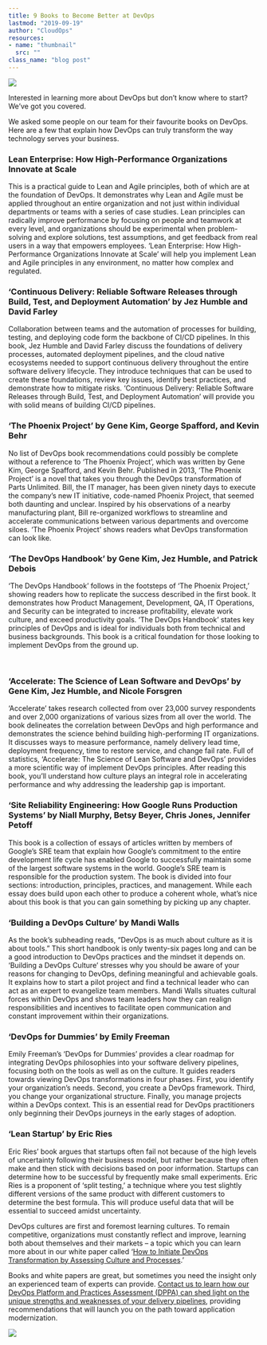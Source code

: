 ```yaml
---
title: 9 Books to Become Better at DevOps
lastmod: "2019-09-19"
author: "CloudOps"
resources:
- name: "thumbnail"
  src: ""
class_name: "blog post"
---
```


<img src="/images/blog/post/bookblogpost.jpg" class="main-blog-image">

<p>Interested in learning more about DevOps but don’t know where to start? We’ve got you covered.</p> <p>We asked some people on our team for their favourite books on DevOps. Here are a few that explain how DevOps can truly transform the way technology serves your business.</p>

<div style="float: left; margin: 0px 20px 0px 0;" class="wp-block-image"> <img src="/images/blog/post/leanenterprise.png" alt="" class="wp-image-9694"></figure></div>

<h3><strong>Lean Enterprise: How High-Performance Organizations Innovate at Scale</strong></h3>

<p>This is a practical guide to Lean and Agile principles, both of which are at the foundation of DevOps. It demonstrates why Lean and Agile must be applied throughout an entire organization and not just within individual departments or teams with a series of case studies. Lean principles can radically improve performance by focusing on people and teamwork at every level, and organizations should be experimental when problem-solving and explore solutions, test assumptions, and get feedback from real users in a way that empowers employees. ‘Lean Enterprise: How High-Performance Organizations Innovate at Scale’ will help you implement Lean and Agile principles in any environment, no matter how complex and regulated.</p>

<div style="float: left; margin: 0px 20px 0px 0;" class="wp-block-image"> <img src="/images/blog/post/continuousdelivery.png" alt="" class="wp-image-9697"></figure></div>

<h3><strong>‘Continuous Delivery: Reliable Software Releases through Build, Test, and Deployment Automation’ by Jez Humble and David Farley&nbsp;</strong></h3>

<p>Collaboration between teams and the automation of processes for building, testing, and deploying code form the backbone of CI/CD pipelines. In this book, Jez Humble and David Farley discuss the foundations of delivery processes, automated deployment pipelines, and the cloud native ecosystems needed to support continuous delivery throughout the entire software delivery lifecycle. They introduce techniques that can be used to create these foundations, review key issues, identify best practices, and demonstrate how to mitigate risks. ‘Continuous Delivery: Reliable Software Releases through Build, Test, and Deployment Automation’ will provide you with solid means of building CI/CD pipelines.</p>

<div style="float: left; margin: 0px 20px 0px 0;" class="wp-block-image"> <img src="/images/blog/post/phoenixproject.png" alt="" class="wp-image-9701"></figure></div>

<h3><strong>‘The Phoenix Project’ by Gene Kim, George Spafford, and Kevin Behr</strong></h3>

<p>No list of DevOps book recommendations could possibly be complete without a reference to ‘The Phoenix Project’, which was written by Gene Kim, George Spafford, and Kevin Behr. Published in 2013, ‘The Phoenix Project’ is a novel that takes you through the DevOps transformation of Parts Unlimited. Bill, the IT manager, has been given ninety days to execute the company’s new IT initiative, code-named Phoenix Project, that seemed both daunting and unclear. Inspired by his observations of a nearby manufacturing plant, Bill re-organized workflows to streamline and accelerate communications between various departments and overcome siloes. ‘The Phoenix Project’ shows readers what DevOps transformation can look like.</p>

<div style="float: left; margin: 0px 20px 0px 0;" class="wp-block-image"> <img src="/images/blog/post/DevOpshandbook.png" alt="" class="wp-image-9703"></figure></div>

<h3><strong>‘The DevOps Handbook’ by Gene Kim, Jez Humble, and Patrick Debois</strong></h3>

<p>‘The DevOps Handbook’ follows in the footsteps of ‘The Phoenix Project,’ showing readers how to replicate the success described in the first book. It demonstrates how Product Management, Development, QA, IT Operations, and Security can be integrated to increase profitability, elevate work culture, and exceed productivity goals. ‘The DevOps Handbook’ states key principles of DevOps and is ideal for individuals both from technical and business backgrounds. This book is a critical foundation for those looking to implement DevOps from the ground up.</p>

<br>
<div style="float: left; margin: 0px 20px 0px 0;" class="wp-block-image"> <img src="/images/blog/post/acdeleratebook.png" alt="" class="wp-image-9705"></figure></div>

<h3><strong>‘Accelerate: The Science of Lean Software and DevOps’ by Gene Kim, Jez Humble, and Nicole Forsgren</strong></h3>

<p>‘Accelerate’ takes research collected from over 23,000 survey respondents and over 2,000 organizations of various sizes from all over the world. The book delineates the correlation between DevOps and high performance and demonstrates the science behind building high-performing IT organizations. It discusses ways to measure performance, namely delivery lead time, deployment frequency, time to restore service, and change fail rate. Full of statistics, ‘Accelerate: The Science of Lean Software and DevOps’ provides a more scientific way of implement DevOps principles. After reading this book, you’ll understand how culture plays an integral role in accelerating performance and why addressing the leadership gap is important.</p>

<div style="float: left; margin: 0px 20px 0px 0;" class="wp-block-image"> <img src="/images/blog/post/srebook.png" alt="" class="wp-image-9707"></figure></div>

<h3><strong>‘Site Reliability Engineering: How Google Runs Production Systems’ by Niall Murphy, Betsy Beyer, Chris Jones, Jennifer Petoff</strong></h3>

<p>This book is a collection of essays of articles written by members of Google’s SRE team that explain how Google’s commitment to the entire development life cycle has enabled Google to successfully maintain some of the largest software systems in the world. Google’s SRE team is responsible for the production system. The book is divided into four sections: introduction, principles, practices, and management. While each essay does build upon each other to produce a coherent whole, what’s nice about this book is that you can gain something by picking up any chapter.</p>

<div style="float: left; margin: 0px 20px 0px 0;" class="wp-block-image"> <img src="/images/blog/post/mandiwalls.png" alt="" class="wp-image-9709"></figure></div>

<h3><strong>‘Building a DevOps Culture’ by Mandi Walls</strong></h3>

<p>As the book’s subheading reads, “DevOps is as much about culture as it is about tools.” This short handbook is only twenty-six pages long and can be a good introduction to DevOps practices and the mindset it depends on. ‘Building a DevOps Culture’ stresses why you should be aware of your reasons for changing to DevOps, defining meaningful and achievable goals. It explains how to start a pilot project and find a technical leader who can act as an expert to evangelize team members. Mandi Walls situates cultural forces within DevOps and shows team leaders how they can realign responsibilities and incentives to facilitate open communication and constant improvement within their organizations.</p>

<div style="float: left; margin: 0px 20px 0px 0;" class="wp-block-image"> <img src="/images/blog/post/devopsdummies.png" alt="" class="wp-image-9711"></figure></div>

<h3><strong>‘DevOps for Dummies’ by Emily Freema</strong>n</h3>

<p>Emily Freeman’s ‘DevOps for Dummies’ provides a clear roadmap for integrating DevOps philosophies into your software delivery pipelines, focusing both on the tools as well as on the culture. It guides readers towards viewing DevOps transformations in four phases. First, you identify your organization’s needs. Second, you create a DevOps framework. Third, you change your organizational structure. Finally, you manage projects within a DevOps context. This is an essential read for DevOps practitioners only beginning their DevOps journeys in the early stages of adoption.&nbsp;</p>

<div style="float: left; margin: 0px 20px 0px 0;" class="wp-block-image"> <img src="/images/blog/post/startup.png" alt="" class="wp-image-9713"></figure></div>

<h3><strong>‘Lean Startup’ by Eric Ries</strong></h3>

<p>Eric Ries’ book argues that startups often fail not because of the high levels of uncertainty following their business model, but rather because they often make and then stick with decisions based on poor information. Startups can determine how to be successful by frequently make small experiments. Eric Ries is a proponent of ‘split testing,’ a technique where you test slightly different versions of the same product with different customers to determine the best formula. This will produce useful data that will be essential to succeed amidst uncertainty.</p>

<p>DevOps cultures are first and foremost learning cultures. To remain competitive, organizations must constantly reflect and improve, learning both about themselves and their markets – a topic which you can learn more about in our white paper called ‘<a href="https://info.cloudops.com/initiate-devops-transformation-by-assessing-culture-and-processes?utm_source=DevOps%20Books%20Blog%20Post&amp;utm_medium=Download%20this%20white%20paper%20text&amp;utm_campaign=DevOps%20Transformation%20white%20paper">How to Initiate DevOps Transformation by Assessing Culture and Processes</a>.’&nbsp;</p>

<p>Books and white papers are great, but sometimes you need the insight only an experienced team of experts can provide. <a href="https://www.cloudops.com/devops-platform-and-practices-assessment/?utm_source=DevOps%20Books%20Blog%20Post&amp;utm_medium=Contact%20us%20to%20learn%20more%20about%20a%20DPPA&amp;utm_campaign=DevOps%20Transformation%20white%20paper">Contact us to learn how our DevOps Platform and Practices Assessment (DPPA) can shed light on the unique strengths and weaknesses of your delivery pipelines</a>, providing recommendations that will launch you on the path toward application modernization.</p>

<div class="row">
    <div class="col-xl-8 offset-xl-2 col-lg-10 offset-lg-1 col-md-10 offset-md-1 col-sm-12 col-xs-12 cta-image">
      <img src="/images/blog/cta/white-paper.jpeg">
    </div>
</div>
